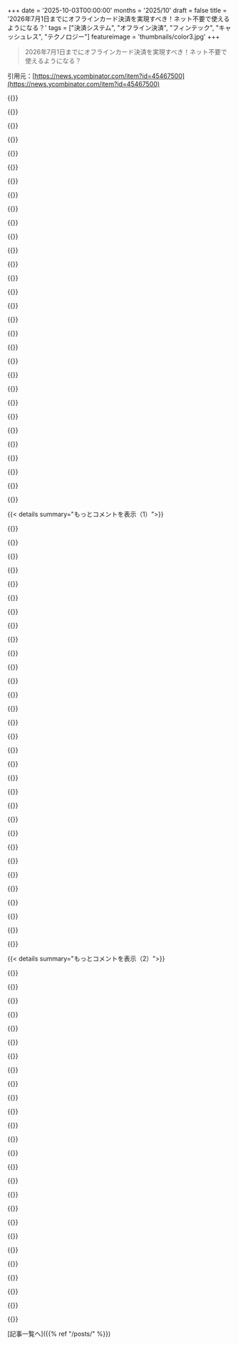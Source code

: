 +++
date = '2025-10-03T00:00:00'
months = '2025/10'
draft = false
title = '2026年7月1日までにオフラインカード決済を実現すべき！ネット不要で使えるようになる？'
tags = ["決済システム", "オフライン決済", "フィンテック", "キャッシュレス", "テクノロジー"]
featureimage = 'thumbnails/color3.jpg'
+++

> 2026年7月1日までにオフラインカード決済を実現すべき！ネット不要で使えるようになる？

引用元：[https://news.ycombinator.com/item?id=45467500](https://news.ycombinator.com/item?id=45467500)




{{<matomeQuote body="現金じゃなくオフラインのカード決済の話だよね。どう実現するんだろ？飛行機でネットなしでもクレジットカードが使えるのは、信用ベースのシステムかな。デビットカードは使えないし、信用できる人なら今買わせて、後で銀行処理するって感じ？基本的なものなら、接続が回復したら処理されるって考えかな。" userName="mrtksn" createdAt="2025/10/03 21:09:38" color="#ff33a1">}}




{{<matomeQuote body="EMV標準は昔からオフライン取引に対応してるよ。2011年頃のフィンランドではこれが普通で、コンタクトレス決済はすぐ終わった。UKでの待ち時間と比較して調べたら、この仕組みが分かったんだ。カードにはリスクカウンターがあって、オフライン取引が可能か安全に判断できる。銀行やPayment Gateway内部には、調整できる要素がたくさんあるんだろうね。" userName="g-mork" createdAt="2025/10/03 21:34:41" color="#38d3d3">}}




{{<matomeQuote body="まさにその通りだろうね。昔のクレジットカードの番号がカードより高いのは、インプリンターで伝票に跡を付けてたからだよ。ここ見てみてね。<br>https://en.m.wikipedia.org/wiki/Credit_card_imprinter" userName="pjmlp" createdAt="2025/10/03 21:14:32" color="#38d3d3">}}




{{<matomeQuote body="飛行機でデビットカードも普通に使えるよ。" userName="kosinus" createdAt="2025/10/03 21:12:52" color="">}}




{{<matomeQuote body="オランダやシンガポールのメトロみたいに、カードをタップして乗降して、料金はたいていその日の終わりに請求される仕組みじゃないかな。" userName="omk" createdAt="2025/10/04 05:48:03" color="#ff5733">}}




{{<matomeQuote body="インターネット接続なしで？<br>なるほど、信用レベルが違うとか、ある程度は信じてるってことかな。俺の経験だとデビットは使えなかったけど、どこでも同じじゃないみたいだね。" userName="mrtksn" createdAt="2025/10/03 21:14:57" color="">}}




{{<matomeQuote body="多くのインターネット決済は、すでにこういう仕組みで動いてるんだよ。Auth前にCaptureを求めるGatewayは多くないし、ProcessorやPayFacは、Interchangeが低くなったりリスクが減るからそうしてるんだ。" userName="devmor" createdAt="2025/10/03 21:55:33" color="#785bff">}}




{{<matomeQuote body="それよりもっと複雑だよ。カードには不揮発性ストレージがあって、現在の残高が記録されてるんだ。使うたびにその残高が減る仕組みだよ。" userName="6yyyyyy" createdAt="2025/10/04 07:00:58" color="#ff5c5c">}}




{{<matomeQuote body="複雑だよね。star、plus、cirrusみたいな純粋なデビット専用ネットワークは飛行機じゃ使えない。でも、VisaやMastercardなどクレジットカードのレールに乗ってるデビットカードはよくあるし、あれは通常のVisa取引として動くから使えるんだよ。" userName="parl_match" createdAt="2025/10/03 21:22:52" color="#ff5733">}}




{{<matomeQuote body="Visa取引って、デビットとクレジットで全然違うんじゃない？オランダでデビットVisaやMasterCardを使うのはかなり難しいらしいよ。パケットの少しの違いだけじゃなくて、もっと複雑なはずだ。" userName="mananaysiempre" createdAt="2025/10/03 21:40:46" color="">}}




{{<matomeQuote body="最近乗った飛行機はネットが使えたから、数KiBで済むカード決済なら機内ネットでできるんじゃない？なんでできないの？" userName="john01dav" createdAt="2025/10/03 21:34:51" color="">}}




{{<matomeQuote body="それってUS domesticの話？EUではあんまり見かけないけど、一部の航空会社は提供してるね。" userName="messe" createdAt="2025/10/03 21:40:59" color="">}}




{{<matomeQuote body="Mastercardとか、デビットとクレジットって同じネットワーク使ってるよ。主な違いは、いつどうやって資金を精算するかだけ。事前確認するのは、カードの種類判別が難しいのと、手数料が違うからだね。" userName="ErrantX" createdAt="2025/10/03 22:29:20" color="#785bff">}}




{{<matomeQuote body="どこにいるかにもよるけど、主要ネットワークはauthを求めてるよ。authがないとチャージバック時、店側がすぐに負ける。authがあれば銀行の問題だ。ゲートウェイによって「インターチェンジ」料金が違うように見えるのは、彼らがリスクを価格に含めるからだよ。ネットワークは、自身がリスクを負わないよう、他者に多額の保証金を求めてる。" userName="avianlyric" createdAt="2025/10/04 00:36:40" color="#ff5733">}}




{{<matomeQuote body="EMV標準にはオフライン決済がちゃんと組み込まれてて、EUやUKの多くの銀行は以前から contactless で使ってたんだ。最近オンラインが増えたのは、SCAというEUのルールがあるからだよ。オフライン決済は、カードの秘密鍵で取引を暗号署名するだけ。不正請求時の責任問題は超複雑だけどね。" userName="avianlyric" createdAt="2025/10/04 00:28:16" color="#45d325">}}




{{<matomeQuote body="Webアプリにカード登録すると、認証や2FAを求められない時と、求められる時があるのはなんで？たくさん請求あるから、2FAが来ないのは助かるんだけど。これに関する専門用語とか、情報源があったら教えて欲しいな。" userName="majkinetor" createdAt="2025/10/04 06:15:03" color="">}}




{{<matomeQuote body="デビットカードでも、PINを入力せずに「Submit」を押すと、クレジットとして処理できるよ。機能的には同じだけど、決済に時間かかったり、店の手数料が高くなったりするかもね。昔は銀行もクレジットとして使うように勧めてたんだ。" userName="al_borland" createdAt="2025/10/03 21:26:08" color="">}}




{{<matomeQuote body="いや、オランダではそうはいかないよ。銀行カードなら月末に口座から自動引き落としだし、交通機関とかみたいに、どこまで乗るかわからない状況だと、いくら請求していいかわからないからね。" userName="andrewshadura" createdAt="2025/10/04 08:11:54" color="">}}




{{<matomeQuote body="クレジットカードは信用が必要だけど、デビットカードは誰でも手に入るし、スーパーでも売ってるもんね。" userName="mrtksn" createdAt="2025/10/03 21:27:38" color="">}}




{{<matomeQuote body="クレジットカードは昔、富裕層しか使えず、不正対策でカード情報リストが郵送されたり、電話認証があったりしたんだ。信用照会機関もそうやって生まれたんだよ。今の消費者信用文化って、計画されたんじゃなくて、技術や社会の変化で自然に「育った」んだね。" userName="lifeisstillgood" createdAt="2025/10/03 21:51:38" color="#38d3d3">}}




{{<matomeQuote body="オフライン決済はもうほとんど使われてないよね。EUのルールは関係なく、リスク管理とシンプル化のためだと思うな。オフラインEMV認証には非対称暗号が必須だよ。そうじゃないとカード偽造されちゃうからね。" userName="lxgr" createdAt="2025/10/04 07:21:53" color="#ff5733">}}




{{<matomeQuote body="Wikipediaには2020年代には使われてないって書いてあるけど、去年でもネットがダウンした時に決済機を出してる店を見たことあるよ。" userName="cowsandmilk" createdAt="2025/10/03 21:49:10" color="">}}




{{<matomeQuote body="飛行機は乗客向けWi-Fiがなくても、運用上の理由でナローバンド衛星とかACARSリンクがあるかもね。カード決済なんてデータはほとんど使わないし。でも、乗客名が確認できる環境で不正は難しいから、カード認証のためだけにWi-Fiを整備するのは割に合わないんじゃないかな。" userName="lxgr" createdAt="2025/10/04 07:42:05" color="#38d3d3">}}




{{<matomeQuote body="昔はカード名と身分証を見せたり、署名を比較したりするのが普通だったよね。今は署名欄って、なんか面白い絵を描く場所みたいになっちゃったな。" userName="rr808" createdAt="2025/10/04 01:58:33" color="">}}




{{<matomeQuote body="90年代に初めてカード決済できるようになった時、雑誌だから対面支払いはほとんどなかったのに、kachunka machineとステッカーが送られてきたな。唯一の不正はハンガリーへの雑誌注文で、変わってるよね。" userName="dhosek" createdAt="2025/10/03 23:27:08" color="">}}




{{<matomeQuote body="EU規則（SCA）がオンライン取引への移行を推進したんだ。俺は銀行でSCA実装に関わったから、これは自信持って言えるよ。カード認証は非対称じゃなく対称暗号を使ってて、端末側は署名を検証できない。チップの物理セキュリティに依存してるんだけど、EMV攻撃は不可能じゃないんだ。ただ、時間と設備がかかるから、他の詐欺の方が手軽だよ。" userName="avianlyric" createdAt="2025/10/04 11:56:24" color="#45d325">}}




{{<matomeQuote body="Amazon UKでも、既存のカードで配送先と請求先が同じだと、すぐ取引が通って、ちゃんとした認証プロセスがないみたいだね。" userName="ifwinterco" createdAt="2025/10/04 07:35:51" color="">}}




{{<matomeQuote body="ストアードバリューカードは成熟した技術で、今はクローズドループシステムで使われることが多いけど、昔は色々な国で使われてたんだ。全世界がオンライン専用に移行しちゃったのは、故障やサイバー攻撃があった時の可用性を考えると、大きな後退で残念だよ。" userName="lxgr" createdAt="2025/10/04 07:25:58" color="#ff5c5c">}}




{{<matomeQuote body="90年代、バルカン半島の政情不安でオンライン決済が超難しかったんだ。Visaカード手に入れるのも激ムズで、父さんでも大変だった。<br>500ドイツマルク預けて200DM限度額とか、月給の50倍だよ。当時は発行してくれる銀行も少なかったんだ。<br>1995年頃、ダイヤルアップインターネットが家庭に普及してからは、盗まれたクレジットカードのリストがネットに出回ってたんだよ。<br>ウェブや本で興味持ったものがあったら、お金があってもそれしか手に入れる方法がなかった時代だね。そういえば、そのタイポグラフィー雑誌って何？" userName="necovek" createdAt="2025/10/04 11:14:44" color="#38d3d3">}}




{{<matomeQuote body="レストランのPOSはオフラインモードあるよね。俺の郵便番号聞かれたから、たぶん“カード非提示”取引として後で処理されるんだろうな。<br>一時的に暗号化されないままデータ保存されてるのか、それともすぐに暗号化されてネット繋がった時に銀行に送られるのか、って疑問は残るけど。" userName="jazzyjackson" createdAt="2025/10/03 21:12:08" color="#ff5733">}}




{{< details summary="もっとコメントを表示（1）">}}

{{<matomeQuote body="スウェーデンに住んでた時、向こうじゃ現金使わないんだよね。現金は「汚い」「犯罪的」って思われがちで、ほとんどみんな持ってない。<br>デジタル決済は超便利だったけど、サイバー攻撃増えてから、みんな食べ物や薬も買えなくなる事態が起きたんだ。<br>それで政府が現金備蓄を促したけど、文化的な習慣はなかなか変わらないって話。" userName="Etheryte" createdAt="2025/10/03 21:06:06" color="#785bff">}}




{{<matomeQuote body="「現金は汚い、犯罪的って見なされてる」って、それって孤立した意見じゃない？<br>俺、ここに30年以上住んでるけど、そんな意見聞いたことないよ。<br>スウェーデン人がデビットカードを好むのは、何より利便性。<br>次に、カードなくしたり盗まれたりしてもすぐに資金を失わない安全性だね。" userName="daneel_w" createdAt="2025/10/03 21:35:29" color="#ff5733">}}




{{<matomeQuote body="俺もスウェーデン人だけど、Swishとかカードがあるのに現金で取引しようとする奴がいたら、なんか怪しい理由、少なくとも脱税じゃね？ってすぐ疑っちゃうな。" userName="renhanxue" createdAt="2025/10/03 22:59:34" color="#ff33a1">}}




{{<matomeQuote body="この議論では、普段の買い物と”高額”な買い物を区別すべきだよ。<br>食料品店やPressbyrån、Kjell&Coで小物を現金で買うのを、なんか怪しいとか脱税とかは思わないでしょ。<br>何万も出して中古車買ったり、バスルームの改装費を現金で払ったりするようなケースで初めて眉をひそめるんじゃないかな。" userName="daneel_w" createdAt="2025/10/03 23:15:35" color="#ff5c5c">}}




{{<matomeQuote body="俺はオーストラリア人だけど、うちもキャッシュレス決済の普及率は似たような感じだよ。<br>店が「現金がいいよ」って言うのを聞くと、すぐに脱税目的だなって思うね。<br>「カード決済手数料が高いから」って理由じゃ納得できないな。（だって現金の処理コストも考えたら、そんなことないからね。）" userName="blurrybird" createdAt="2025/10/03 23:25:04" color="#785bff">}}




{{<matomeQuote body="俺はUK出身だけど、現金を受け入れない店はロンドンのヒップスターエリア以外じゃ普通じゃなかった（当時ね）。<br>ゲーム開発スタジオに入ったら、同僚に「なんで現金持ってるの？」って聞かれたり、紙幣の形すら知らない人もいたんだ。<br>麻薬に使うんじゃないか、みたいなニュアンスもあったから、親コメントは正しいと思うよ。" userName="dijit" createdAt="2025/10/03 22:13:03" color="#785bff">}}




{{<matomeQuote body="アメリカでも現金だけしか受け付けない小規模ビジネスは怪しいって思うけど、全体的に現金を使うのはまだ全然普通だね。" userName="tdeck" createdAt="2025/10/03 23:33:40" color="">}}




{{<matomeQuote body="みんな、クレジットカード会社が店舗に取引手数料を請求してること、忘れがちだよね。<br>だから、現金払いで割引してくれる店もあるんだ。" userName="jhbadger" createdAt="2025/10/04 00:08:07" color="">}}




{{<matomeQuote body="ネイティブが現金をなぜ持ってるか聞く？銀行券すら認識しないって？そんなのありえないくらい誇張してるでしょ。あなたはごく限られた期間に特殊な経験をしただけで、全然代表的じゃないよ。ひょっとしたら、誰かが冗談で言った可能性もあるんじゃない？" userName="daneel_w" createdAt="2025/10/03 22:21:54" color="">}}




{{<matomeQuote body="これは買い手が現金を要求するんじゃなくて、加盟店が『現金のみ』って主張する話だよね。屋台とかがカードを受け付けないのは、手数料を払いたくないのと、もっと重要なのは、売上をごまかしたいからじゃないかな。" userName="derefr" createdAt="2025/10/04 01:17:19" color="#45d325">}}




{{<matomeQuote body="イギリスに住んでるんだけど、£50札を一度も手に取ったことがないって友達がいるよ。存在は知ってるけど、使ったことはないってさ。" userName="gambiting" createdAt="2025/10/03 22:46:04" color="">}}




{{<matomeQuote body="彼が言うのは正しいと思うよ。60歳以下の人で現金を使う人は、犯罪者とまでは言わないけど、何か隠してるみたいで怪しいとか、ただの変人扱いされるね。俺はここ15年くらい現金を使ってないよ。税金逃れしたい大工に現金払いを要求された時以外はね。" userName="tcshit" createdAt="2025/10/03 22:37:21" color="#38d3d3">}}




{{<matomeQuote body="1ユーロとか2ユーロの買い物ってどうやって払ってるの？うちの近所のパン屋さんでは5€未満はカードが使えないから、バゲット一つ買うだけでも現金が必要になるんだけど。" userName="jobigoud" createdAt="2025/10/03 23:23:02" color="#ff5c5c">}}




{{<matomeQuote body="加盟店が手数料を払いたくないってのは、全くもって正当だと思うよ。もしその費用を客に請求できないなら、なんで店が客を受け入れるために金を払わなきゃいけないんだ？" userName="what" createdAt="2025/10/04 03:41:12" color="">}}




{{<matomeQuote body="それって、単にその紙幣が人気がないからじゃない？ほとんどのアメリカ人も$50札は使ったことないはずだよ。" userName="HWR_14" createdAt="2025/10/03 23:36:16" color="">}}




{{<matomeQuote body="スウェーデンでは、子供たちはお小遣いをどうしてるんだろう？おじいちゃんおばあちゃんが8歳の子にプリペイドデビットカードを渡して、近所の店にキャンディを買いに行かせるなんて、想像できないんだけど？" userName="seanalltogether" createdAt="2025/10/03 22:03:35" color="#ff5733">}}




{{<matomeQuote body="こっちではカードよりも安い代替手段として、SwishっていうVenmoみたいなアプリ決済があるよ。これは1回あたり約$0.15の固定料金で、直接お店の銀行口座に送金されるんだ。" userName="renhanxue" createdAt="2025/10/04 03:49:57" color="#ff5c5c">}}




{{<matomeQuote body="じゃあさ、カードとか使うたびに、お前がその取引手数料を払えばいいじゃん？なんで店側がその費用を負担しなきゃいけないんだよ？" userName="what" createdAt="2025/10/04 03:56:57" color="">}}




{{<matomeQuote body="現金決済も実はコストがかかるんだよな。レジ、研修、保険、銀行での現金処理、毎日の入金とかね。クレカだと手数料はかかるけど、みんなが見落としがちなそれ以外の手間はかからないんだぜ。" userName="OptionOfT" createdAt="2025/10/04 00:13:42" color="#785bff">}}




{{<matomeQuote body="カナダでの経験だと、現金割引がなんと15%近くになることがあるんだって。これってほとんどの州の消費税と同じくらいなんだよな。" userName="mercanlIl" createdAt="2025/10/04 00:28:12" color="">}}




{{<matomeQuote body="レジや現金を扱うのにもお金かかるだろ？それって単にビジネスのコストだよな。" userName="renhanxue" createdAt="2025/10/04 04:02:19" color="">}}




{{<matomeQuote body="でも、ほとんどの店はもう現金を受け付けてるし、レジとかも持ってるじゃん。現金全然受け付けない店なんてほとんどないよ。" userName="ajsnigrutin" createdAt="2025/10/04 00:28:15" color="">}}




{{<matomeQuote body="じゃあ、いつも割り勘にするの？例えば同僚4人でご飯食べに行ったときとかさ。バルカン半島やミッテルオイローパだと、だいたい現金をお皿に置くだけなんだ。子供にパンを買いに行かせるときも、クレカじゃなくて数ユーロの現金を渡すだろ？" userName="ajsnigrutin" createdAt="2025/10/04 00:31:50" color="#ff5c5c">}}




{{<matomeQuote body="中古車を買うって、ディーラーから？それとも個人から？アメリカだと、個人から中古車を買う場合、ほとんど現金払い以外考えられないな。高額な現金が必要な数少ないケースだよ。銀行に行って現金を用意するのは面倒だけど、脱税とかじゃなくて、取引完了後の紛争やチャージバックを避けるためなんだ。車ならBitcoinか、車両譲渡前に現金化できる小切手は受け取るけど、PayPalとかチャージバックされる可能性のある方法は絶対使わないよ。" userName="noduerme" createdAt="2025/10/04 03:29:43" color="#38d3d3">}}




{{<matomeQuote body="スウェーデンでは、現金を所有してるだけで容疑者になりうる「市民資産没収」が導入されたんだ[1]。これ、国の一番上層部から来てる話だよ。https://archive.ph/v7TRe" userName="veeti" createdAt="2025/10/03 21:47:30" color="#ff5733">}}




{{<matomeQuote body="クレカを不正利用する人が集まるビジネスもあるんだ。そういう店は目をつけられて、最終的に需要が落ちる。アメリカのあまり治安の良くない地域のガソリンスタンドとかがそれで、現金しか受け付けないところもあるよ。" userName="dumbfounder" createdAt="2025/10/04 02:05:38" color="#ff33a1">}}




{{<matomeQuote body="俺たちはそういうとき、Swishっていうアプリを使うことが多いんだ（Venmoみたいな感じで、大手6銀行が共同開発したやつ）。アメリカみたいに取引の取り消しはあまりやらないし、一般的じゃないんだよな。中古車を現金で買うのは実際難しいだろうね。1000ドル相当を超える現金を扱おうとすると、すぐに銀行でKYC/AMLのフラグが立つし、食料品店以外で現金を受け付ける店も少ないから、日常生活で使うのも大変なんだ。" userName="renhanxue" createdAt="2025/10/04 03:44:13" color="#38d3d3">}}




{{<matomeQuote body="現金が汚いとか犯罪的って言うのはおかしい。スウェーデン人だけど、そんなことないし、いつも現金使ってるよ。" userName="0points" createdAt="2025/10/03 23:17:58" color="">}}




{{<matomeQuote body="これって脱税目的じゃない？北米だと、小さいお店は消費税を払わないために現金払いを提案することがよくあるんだ。どう思う？" userName="bobsmooth" createdAt="2025/10/04 00:00:35" color="">}}




{{<matomeQuote body="ニュージーランドでは現金ほとんど使わないよ。85%以上が電子決済だし、現金扱いは面倒でリスクあるから、受け付けない店も多い。でも現金が汚いなんて思わないよ、ただ面倒なだけ。それに、うちの決済システムは80年代からオフラインでも動くんだよね。" userName="sitharus" createdAt="2025/10/03 23:11:46" color="#ff33a1">}}

{{</details>}}




{{< details summary="もっとコメントを表示（2）">}}

{{<matomeQuote body="一周回ったって感じだね。クレジットカードって最初はオフライン専用だったのに、いつこの機能失っちゃったんだろう？<br>参照：https://www.google.com/search?num=10&sca_esv=5e043526353aa70..." userName="koliber" createdAt="2025/10/04 07:39:52" color="#ff5c5c">}}




{{<matomeQuote body="オフラインでのクレジットカード決済、まだサポートされてるし、アメリカだとSquareも対応してるんだよ。ヨーロッパでは、アメリカよりもデビットカードの利用がクレジットカードよりずっと多いらしいね。" userName="jdblair" createdAt="2025/10/04 07:47:30" color="#45d325">}}




{{<matomeQuote body="ヨーロッパでクレジットカードの特典がひどくて使う意味ないのは、インターチェンジ手数料の上限と規制のせいなんだ。もしローンが必要なら、クレジットカードよりずっと利率の低い選択肢がたくさんあるよ。" userName="akmarinov" createdAt="2025/10/04 08:09:00" color="#ff33a1">}}




{{<matomeQuote body="クレジットカードの特典がひどいのは、消費者が搾取されて一部の消費者に還元されるような大きな利益余剰が作れないから、ってことだよね。" userName="lwhi" createdAt="2025/10/04 08:24:52" color="#785bff">}}




{{<matomeQuote body="多くの報告によると、店はクレジットカードを受け付けるコストを補うために、全消費者の価格を上げてるらしいよ。クレジットカード会社の基本的な手口にこんなに騙されやすいフリをするのに給料をもらってることを本気で願うね。" userName="athrowaway3z" createdAt="2025/10/04 11:32:09" color="">}}




{{<matomeQuote body="ヨーロッパの消費者としては、前の話は納得できるな。コロナの頃から、僕が持てるクレジットカードには何の特典もないんだ。以前は使ってたけど、特典があったカードは全部なくなっちゃったからね。だから今はデビットカードに戻したんだ。使い勝手は同じだし（どっちみち特典ないし）、月々の請求もないからね。" userName="ffsm8" createdAt="2025/10/04 12:10:06" color="#45d325">}}




{{<matomeQuote body="だから僕たちはデジタルユーロが必要なんだよ。そうすればMastercardやVisaに何十億ドルも海外に送るのを止められるからね。" userName="akmarinov" createdAt="2025/10/04 19:46:43" color="">}}




{{<matomeQuote body="5%追加で払って1%還元を「最悪」って言うのはどうかな。俺にはウィンウィンに見えるけど。何かいるなら、その4%分節約して買えばいいじゃん。無料を装うために苦労するのはやめなよ。" userName="immibis" createdAt="2025/10/04 09:57:00" color="">}}




{{<matomeQuote body="ヨーロッパのクレカ特典は最悪って言うけど、買い手保護って大きなメリットがあるぜ。Virgin Atlanticのリワードカード使ってるけど、自動引き落としで借金なし。これで買い手保護されるし、家族旅行が毎年約£500安くなるし、コンパニオンシートも無料になって一人分が半額になるんだ。" userName="esskay" createdAt="2025/10/04 11:43:22" color="#785bff">}}




{{<matomeQuote body="「買い手保護」って言われてもピンと来ないな。もしチャージバックのことなら、それってデビットカードでもできるよね？" userName="jacekm" createdAt="2025/10/04 15:07:33" color="">}}




{{<matomeQuote body="クレジットカードで買うと、購入したのは銀行なんだ。だから問題があれば銀行に「返品」できる。デビットカードのチャージバックより強力な保護だよ。例を挙げると、怪しい格安航空券をクレカで買ったら、数ヶ月後に航空会社が倒産したけど、銀行がすぐに返金してくれたんだ！<br>URL: https://www.ukfinance.org.uk/our-expertise/cards/chargeback-..." userName="Symbiote" createdAt="2025/10/04 19:00:10" color="#38d3d3">}}




{{<matomeQuote body="「家族旅行が£500安くなって、コンパニオンシートも無料になって一人分が半額になる」って言ってたけどさ。それって、そのメリットを埋めるために、元々表示価格が高くなってる分を君が払ってるって気づいてる？" userName="knallfrosch" createdAt="2025/10/04 16:22:54" color="">}}




{{<matomeQuote body="もし俺がそうなら、世界の全航空会社の旅行者もみんなそうだよ。Virgin Atlanticのサイトでフライト探してごらん、ポイントやコンパニオンバウチャーが使えるんだ。特典を使う前に値段が上がることはない。俺はポイントのために余計な金は使ってないし、クレカは無料だぜ。" userName="esskay" createdAt="2025/10/04 19:31:59" color="">}}




{{<matomeQuote body="君が余計に払ってるのは、お店が3%多く請求してるからさ。俺はEU住みだけど、俺のところの値段は3%安いんだよ。" userName="knallfrosch" createdAt="2025/10/04 20:28:29" color="#ff33a1">}}




{{<matomeQuote body="どこの店だよ？何言ってんだ？UKの全部の店が、Virginがフライトを安くするために3%多く請求してるってこと？もっと分かりやすく話してくれ、意味不明だよ。クレカリワードはUKだけじゃないし、何を言いたいのかマジでわかんない。もしUK全体が全部のクレカ取引で3%多く払ってるって言うなら、元々の話と矛盾するし、さらに変だよ。" userName="esskay" createdAt="2025/10/04 21:23:40" color="">}}




{{<matomeQuote body="提携ブランドカード（例: Amex KLM）やビジネスカードは、インターチェンジ手数料の上限規制の対象外だったりするんだ。ただ、Amexは、上限が適用されるべきだって言うオランダと今揉めてる最中。まだ最終判決は出てないはずだよ。" userName="octo888" createdAt="2025/10/04 08:27:23" color="#ff5733">}}




{{<matomeQuote body="ヨーロッパでAmex使うのは大変だよ。あんまり受け付けてくれる店がないから、何回か試してダメだと結局普通のカード使うことになるんだよね。" userName="akmarinov" createdAt="2025/10/04 19:49:34" color="">}}




{{<matomeQuote body="僕はここ10年くらいAmexで全然問題ないよ！スペインの田舎のガソリンスタンド以外で使えなかった記憶はないし、カスタマーサービスも最高なんだ。" userName="octo888" createdAt="2025/10/05 07:01:10" color="">}}




{{<matomeQuote body="購入者保護の面ではAmexは今でもすごく役に立つよ。" userName="forgotusername6" createdAt="2025/10/04 08:23:49" color="">}}




{{<matomeQuote body="アメリカでもクレジットカードの特典って今じゃ大したことないの？" userName="seanieb" createdAt="2025/10/04 11:38:31" color="">}}




{{<matomeQuote body="キャッシュバックやマイルとかの特典、まだたくさんあるんじゃない？僕の国だと、年間33000€使って初めて年間500€まで1%のキャッシュバックが最高なんだ。" userName="akmarinov" createdAt="2025/10/04 19:52:26" color="">}}




{{<matomeQuote body="業界はオフライン決済対応チップの実装が手間だと判断したんだ。インターネットがどこでも使えるって前提だったから、複雑なオフラインソリューションより安かったんだよね。でも大規模障害やサイバー攻撃があった時の外部要因は考慮されてなかったってわけ。" userName="lxgr" createdAt="2025/10/04 07:44:46" color="#ff5c5c">}}




{{<matomeQuote body="ちゃんと支払いプロセッサがあれば、承認なしで強制キャプチャできるんだよ。オフライン決済ってそういう仕組みで、承認が不要なんだ。" userName="adrr" createdAt="2025/10/04 09:29:58" color="#45d325">}}




{{<matomeQuote body="昔は「DNS without asking」って見てDomain Name Serviceかと思ってたけど、実際は「Do not schedule without asking」って意味だったんだ（笑）。ネットワークがない状況でどうやって信頼できる決定をするんだろう？昔は電話帳や現金があったけど、今はデジタルの時代。デンマークが50km圏内に緊急店舗を作り始めたのと一緒で、これも戦争への準備なのかな？" userName="0xWTF" createdAt="2025/10/03 21:53:33" color="#ff33a1">}}




{{<matomeQuote body="「戦争準備が動機なの？」って質問だけど、簡潔に言うと「うん、そうだよ」。Riksbankは「インターネットが使えない時のカード決済、つまりオフライン決済は、世界の地政学的な不安を考慮するとかなり改善が必要だ」って発表してるんだ。詳細はこちら：https://www.riksbank.se/en-gb/press-and-published/notices-an..." userName="pizzalife" createdAt="2025/10/03 22:22:16" color="#ff5c5c">}}

{{</details>}}



[記事一覧へ]({{% ref "/posts/" %}})
